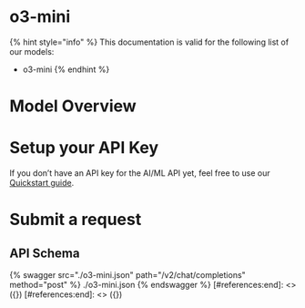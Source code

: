 [#references:start]: <> ({ "template": "openapi" })
[#references:start]: <> ({ "template": "openapi" })
# o3-mini

{% hint style="info" %}
This documentation is valid for the following list of our models:
* o3-mini
{% endhint %}

# Model Overview


# Setup your API Key
If you don’t have an API key for the AI/ML API yet, feel free to use our [Quickstart guide](https://docs.aimlapi.com/quickstart/setting-up).

# Submit a request
## API Schema
{% swagger src="./o3-mini.json" path="/v2/chat/completions" method="post" %}
./o3-mini.json
{% endswagger %}
[#references:end]: <> ({})
[#references:end]: <> ({})